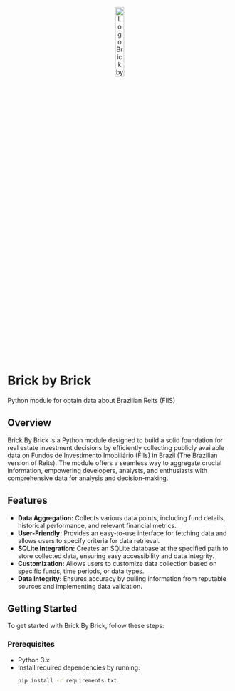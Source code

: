 <p align="center">
  <img src="https://github.com/brunoruas2/brick-by-brick/assets/16859514/3dc6e301-3ac8-4809-ad5e-ef62a83d9dff" alt="Logo Brick by Brick" width="20%">
</p>

# Brick by Brick
Python module for obtain data about Brazilian Reits (FIIS)

## Overview
Brick By Brick is a Python module designed to build a solid foundation for real estate investment decisions by efficiently collecting publicly available data on Fundos de Investimento Imobiliário (FIIs) in Brazil (The Brazilian version of Reits). The module offers a seamless way to aggregate crucial information, empowering developers, analysts, and enthusiasts with comprehensive data for analysis and decision-making.

## Features
- **Data Aggregation:** Collects various data points, including fund details, historical performance, and relevant financial metrics.
- **User-Friendly:** Provides an easy-to-use interface for fetching data and allows users to specify criteria for data retrieval.
- **SQLite Integration:** Creates an SQLite database at the specified path to store collected data, ensuring easy accessibility and data integrity.
- **Customization:** Allows users to customize data collection based on specific funds, time periods, or data types.
- **Data Integrity:** Ensures accuracy by pulling information from reputable sources and implementing data validation.

## Getting Started
To get started with Brick By Brick, follow these steps:

### Prerequisites
- Python 3.x
- Install required dependencies by running:
  ```bash
  pip install -r requirements.txt
